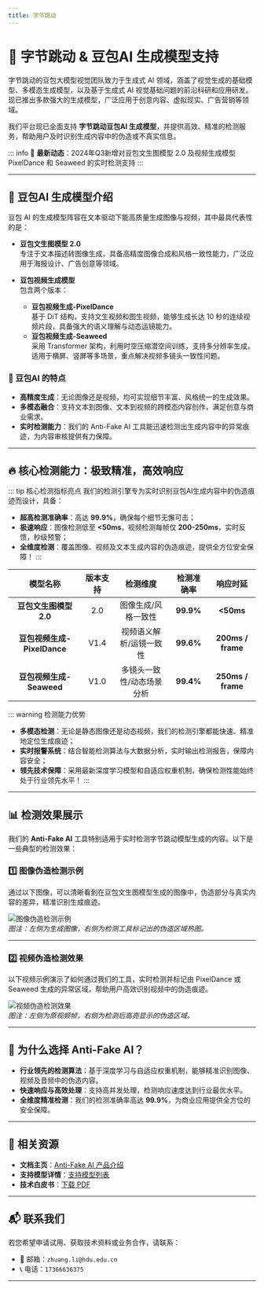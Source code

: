 ```yaml
---
title: 字节跳动
---
```


# 🚀 字节跳动 & 豆包AI 生成模型支持

字节跳动的豆包大模型视觉团队致力于生成式 AI 领域，涵盖了视觉生成的基础模型、多模态生成模型，以及基于生成式 AI 视觉基础问题的前沿科研和应用研发。现已推出多款强大的生成模型，广泛应用于创意内容、虚拟现实、广告营销等领域。

我们平台现已全面支持 **字节跳动豆包AI 生成模型**，并提供高效、精准的检测服务，帮助用户及时识别生成内容中的伪造或不真实信息。

::: info
📢 **最新动态**：2024年Q3新增对豆包文生图模型 2.0 及视频生成模型 PixelDance 和 Seaweed 的实时检测支持
:::

---

## 🌟 豆包AI 生成模型介绍

豆包 AI 的生成模型阵容在文本驱动下能高质量生成图像与视频，其中最具代表性的是：

- **豆包文生图模型 2.0**  
  专注于文本描述转图像生成，具备高精度图像合成和风格一致性能力，广泛应用于海报设计、广告创意等领域。

- **豆包视频生成模型**  
  包含两个版本：  
  - **豆包视频生成-PixelDance**  
    基于 DiT 结构，支持文生视频和图生视频，能够生成长达 10 秒的连续视频片段，具备强大的语义理解与动态运镜能力。  
  - **豆包视频生成-Seaweed**  
    采用 Transformer 架构，利用时空压缩潜空间训练，支持多分辨率生成，适用于横屏、竖屏等多场景，重点解决视频多镜头一致性问题。

### 🎨 豆包AI 的特点

- **高精度生成**：无论图像还是视频，均可实现细节丰富、风格统一的生成效果。  
- **多模态融合**：支持文本到图像、文本到视频的跨模态内容创作，满足创意与商业需求。  
- **实时检测能力**：我们的 Anti-Fake AI 工具能迅速检测出生成内容中的异常痕迹，为内容审核提供有力保障。

---

## 🔥 核心检测能力：极致精准，高效响应

::: tip 核心检测指标亮点
我们的检测引擎专为实时识别豆包AI生成内容中的伪造痕迹而设计，具备：
- **超高检测准确率**：高达 **99.9%**，确保每个细节无懈可击；
- **极速响应**：图像检测低至 **<50ms**，视频检测每帧仅 **200-250ms**，实时反馈，秒级预警；
- **全维度检测**：覆盖图像、视频及文本生成内容的伪造痕迹，提供全方位安全保障！
:::

|        模型名称         |   版本支持   |           检测维度           | 检测准确率 |    响应时延     |
|:-----------------------:|:------------:|:----------------------------:|:---------:|:--------------:|
| **豆包文生图模型 2.0**  |     2.0      |    图像生成/风格一致性       | **99.9%** |   **<50ms**    |
| **豆包视频生成-PixelDance** |    V1.4     | 视频语义解析/运镜一致性       | **99.6%** | **200ms / frame** |
| **豆包视频生成-Seaweed** |    V1.0      | 多镜头一致性/动态场景分析     | **99.4%** | **250ms / frame** |

::: warning 检测能力优势
- **多模态检测**：无论是静态图像还是动态视频，我们的检测引擎都能快速、精准地定位生成痕迹；
- **实时报警系统**：结合智能检测算法与大数据分析，实时输出检测报告，保障内容安全；
- **领先技术保障**：采用最新深度学习模型和自适应权重机制，确保检测性能始终处于行业领先水平！
:::

---

## 📊 检测效果展示

我们的 **Anti-Fake AI** 工具特别适用于实时检测字节跳动模型生成的内容。以下是一些典型的检测效果：

### 1️⃣ **图像伪造检测示例**

通过以下图像，可以清晰看到在豆包文生图模型生成的图像中，伪造部分与真实内容的差异，精准识别生成痕迹。

![图像伪造检测示例](https://yourdomain.com/path/to/image-example.jpg)  
*图注：左侧为生成图像，右侧为检测工具标记出的伪造区域热图。*

---

### 2️⃣ **视频伪造检测效果**

以下视频示例演示了如何通过我们的工具，实时检测并标记由 PixelDance 或 Seaweed 生成的异常区域，帮助用户高效识别视频中的伪造痕迹。

![视频伪造检测效果](https://yourdomain.com/path/to/video-example.jpg)  
*图注：左侧为原视频帧，右侧为检测后高亮显示的伪造区域。*

---

## 💼 为什么选择 Anti-Fake AI？

- **行业领先的检测算法**：基于深度学习与自适应权重机制，能够精准识别图像、视频及音频中的伪造内容。  
- **快速响应与高效处理**：支持高并发处理，检测响应速度达到行业最优水平。  
- **全维度精准检测**：我们的检测准确率高达 **99.9%**，为商业应用提供全方位的安全保障。

---

## 🔗 相关资源

- **文档主页**：[Anti-Fake AI 产品介绍](../quick_start/brief.md)
- **支持模型详情**：[支持模型列表](./overview.md)
- **技术白皮书**：[下载 PDF](https://yourdomain.com/whitepaper.pdf)

---

## 📬 联系我们

若您希望申请试用、获取技术资料或业务合作，请联系：

- 📧 邮箱：`zhuang.li@hdu.edu.cn`   
- 📞 电话：`17366636375`

---
